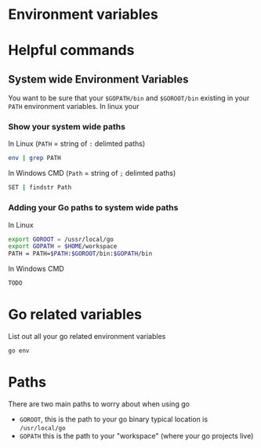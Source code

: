 # Environment variables

# Helpful commands

## System wide Environment Variables
You want to be sure that your `$GOPATH/bin` and `$GOROOT/bin` existing in your `PATH` environment variables. In linux your 

### Show your system wide paths
In Linux (`PATH` = string of `:` delimted paths)
```bash
env | grep PATH
```
In Windows CMD (`Path` = string of `;` delimted paths)
```bash
SET | findstr Path
```

### Adding your Go paths to system wide paths
In Linux
```bash
export GOROOT = /ussr/local/go
export GOPATH = $HOME/workspace
PATH = PATH=$PATH:$GOROOT/bin:$GOPATH/bin
```

In Windows CMD
```bash
TODO
```

# Go related variables
List out all your go related environment variables
```bash
go env
```

# Paths

There are two main paths to worry about when using go
 - `GOROOT`, this is the path to your go binary typical location is `/usr/local/go`
 - `GOPATH` this is the path to your "workspace" (where your go projects live)
